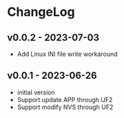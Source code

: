 # ChangeLog

## v0.0.2 - 2023-07-03

* Add Linux INI file write workaround

## v0.0.1 - 2023-06-26

* initial version
* Support update APP through UF2
* Support modify NVS through UF2
